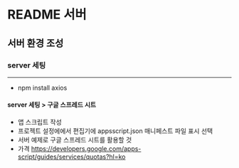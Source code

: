 # README 서버

## 서버 환경 조성

### server 세팅

  <hr />

- npm install axios

#### server 세팅 > 구글 스프레드 시트

- 앱 스크립트 작성
- 프로젝트 설정에에서 편집기에 appsscript.json 매니페스트 파일 표시 선택
- 서버 예제로 구글 스프레드 시트를 활용할 것
- 가격 https://developers.google.com/apps-script/guides/services/quotas?hl=ko
